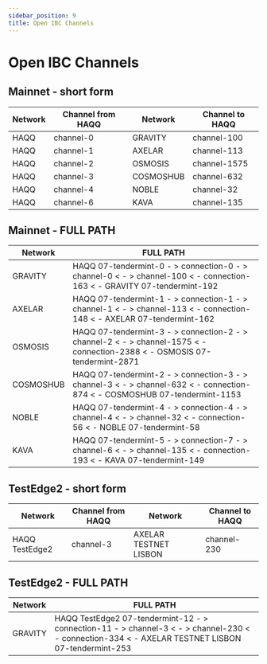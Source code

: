 ```yaml
---
sidebar_position: 9
title: Open IBC Channels
---
```


# Open IBC Channels

## Mainnet - short form

| Network  | Channel from HAQQ | Network | Channel to HAQQ|
| --- | -------- | -------- | -------- |
| HAQQ    | channel-0     | GRAVITY     | channel-100     |
| HAQQ    | channel-1     | AXELAR     | channel-113     |
| HAQQ    | channel-2     | OSMOSIS   |  channel-1575    |
| HAQQ    | channel-3     | COSMOSHUB   | channel-632   |
| HAQQ    | channel-4     |  NOBLE    | channel-32     |
| HAQQ    | channel-6     |  KAVA    |  channel-135    |


## Mainnet - FULL PATH

| Network  | FULL PATH |
| --- | -------- |
|  GRAVITY | HAQQ 07-tendermint-0 - > connection-0 - > channel-0 < - > channel-100 < - connection-163 < - GRAVITY 07-tendermint-192 |
|  AXELAR | HAQQ 07-tendermint-1 - > connection-1 - > channel-1 < - > channel-113 < - connection-148 < - AXELAR 07-tendermint-162 |
|  OSMOSIS |HAQQ 07-tendermint-3 - > connection-2 - > channel-2 < - > channel-1575 < - connection-2388 < - OSMOSIS 07-tendermint-2871 |
|  COSMOSHUB | HAQQ 07-tendermint-2 - > connection-3 - > channel-3 < - > channel-632 < - connection-874 < - COSMOSHUB 07-tendermint-1153 |
|  NOBLE | HAQQ 07-tendermint-4 - > connection-4 - > channel-4 < - > channel-32 < - connection-56 < - NOBLE 07-tendermint-58 |
| KAVA | HAQQ 07-tendermint-5 - > connection-7 - > channel-6 < - > channel-135 < - connection-193 < - KAVA 07-tendermint-149 |

## TestEdge2 - short form

| Network  | Channel from HAQQ | Network | Channel to HAQQ|
| --- | -------- | -------- | -------- |
| HAQQ TestEdge2     | channel-3     | AXELAR TESTNET LISBON     | channel-230    |


## TestEdge2 - FULL PATH


| Network  | FULL PATH |
| --- | -------- |
|  GRAVITY | HAQQ TestEdge2  07-tendermint-12 - > connection-11 - > channel-3 < - > channel-230 < - connection-334 < - AXELAR TESTNET LISBON 07-tendermint-253 |
